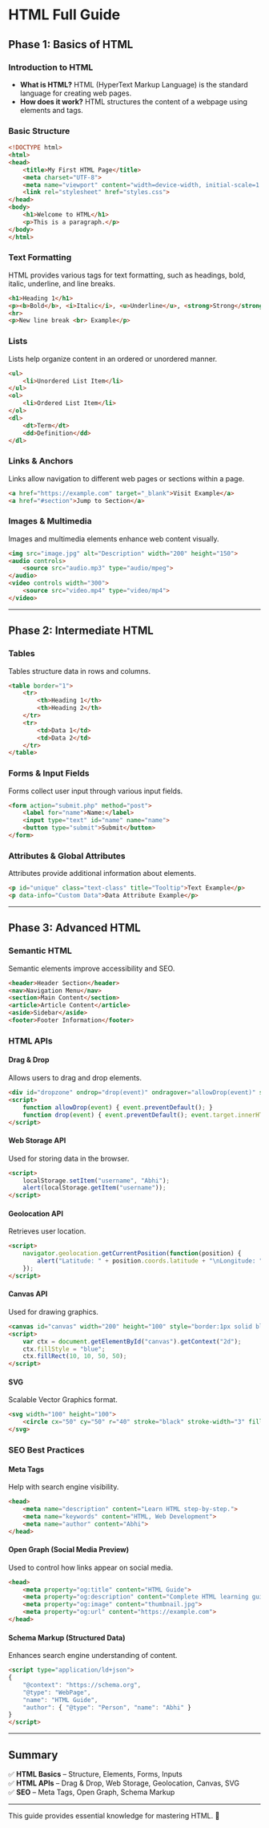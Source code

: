 # HTML Full Guide

## Phase 1: Basics of HTML

### Introduction to HTML
- **What is HTML?** HTML (HyperText Markup Language) is the standard language for creating web pages.
- **How does it work?** HTML structures the content of a webpage using elements and tags.

### Basic Structure
```html
<!DOCTYPE html>
<html>
<head>
    <title>My First HTML Page</title>
    <meta charset="UTF-8">
    <meta name="viewport" content="width=device-width, initial-scale=1.0">
    <link rel="stylesheet" href="styles.css">
</head>
<body>
    <h1>Welcome to HTML</h1>
    <p>This is a paragraph.</p>
</body>
</html>
```

### Text Formatting
HTML provides various tags for text formatting, such as headings, bold, italic, underline, and line breaks.
```html
<h1>Heading 1</h1>
<p><b>Bold</b>, <i>Italic</i>, <u>Underline</u>, <strong>Strong</strong>, <em>Emphasized</em></p>
<hr>
<p>New line break <br> Example</p>
```

### Lists
Lists help organize content in an ordered or unordered manner.
```html
<ul>
    <li>Unordered List Item</li>
</ul>
<ol>
    <li>Ordered List Item</li>
</ol>
<dl>
    <dt>Term</dt>
    <dd>Definition</dd>
</dl>
```

### Links & Anchors
Links allow navigation to different web pages or sections within a page.
```html
<a href="https://example.com" target="_blank">Visit Example</a>
<a href="#section">Jump to Section</a>
```

### Images & Multimedia
Images and multimedia elements enhance web content visually.
```html
<img src="image.jpg" alt="Description" width="200" height="150">
<audio controls>
    <source src="audio.mp3" type="audio/mpeg">
</audio>
<video controls width="300">
    <source src="video.mp4" type="video/mp4">
</video>
```

---

## Phase 2: Intermediate HTML

### Tables
Tables structure data in rows and columns.
```html
<table border="1">
    <tr>
        <th>Heading 1</th>
        <th>Heading 2</th>
    </tr>
    <tr>
        <td>Data 1</td>
        <td>Data 2</td>
    </tr>
</table>
```

### Forms & Input Fields
Forms collect user input through various input fields.
```html
<form action="submit.php" method="post">
    <label for="name">Name:</label>
    <input type="text" id="name" name="name">
    <button type="submit">Submit</button>
</form>
```

### Attributes & Global Attributes
Attributes provide additional information about elements.
```html
<p id="unique" class="text-class" title="Tooltip">Text Example</p>
<p data-info="Custom Data">Data Attribute Example</p>
```

---

## Phase 3: Advanced HTML

### Semantic HTML
Semantic elements improve accessibility and SEO.
```html
<header>Header Section</header>
<nav>Navigation Menu</nav>
<section>Main Content</section>
<article>Article Content</article>
<aside>Sidebar</aside>
<footer>Footer Information</footer>
```

### HTML APIs
#### Drag & Drop
Allows users to drag and drop elements.
```html
<div id="dropzone" ondrop="drop(event)" ondragover="allowDrop(event)" style="border:1px solid black; width:200px; height:100px;"></div>
<script>
    function allowDrop(event) { event.preventDefault(); }
    function drop(event) { event.preventDefault(); event.target.innerHTML = "Dropped!"; }
</script>
```

#### Web Storage API
Used for storing data in the browser.
```html
<script>
    localStorage.setItem("username", "Abhi");
    alert(localStorage.getItem("username"));
</script>
```

#### Geolocation API
Retrieves user location.
```html
<script>
    navigator.geolocation.getCurrentPosition(function(position) {
        alert("Latitude: " + position.coords.latitude + "\nLongitude: " + position.coords.longitude);
    });
</script>
```

#### Canvas API
Used for drawing graphics.
```html
<canvas id="canvas" width="200" height="100" style="border:1px solid black;"></canvas>
<script>
    var ctx = document.getElementById("canvas").getContext("2d");
    ctx.fillStyle = "blue";
    ctx.fillRect(10, 10, 50, 50);
</script>
```

#### SVG
Scalable Vector Graphics format.
```html
<svg width="100" height="100">
    <circle cx="50" cy="50" r="40" stroke="black" stroke-width="3" fill="red" />
</svg>
```

### SEO Best Practices
#### Meta Tags
Help with search engine visibility.
```html
<head>
    <meta name="description" content="Learn HTML step-by-step.">
    <meta name="keywords" content="HTML, Web Development">
    <meta name="author" content="Abhi">
</head>
```

#### Open Graph (Social Media Preview)
Used to control how links appear on social media.
```html
<head>
    <meta property="og:title" content="HTML Guide">
    <meta property="og:description" content="Complete HTML learning guide.">
    <meta property="og:image" content="thumbnail.jpg">
    <meta property="og:url" content="https://example.com">
</head>
```

#### Schema Markup (Structured Data)
Enhances search engine understanding of content.
```html
<script type="application/ld+json">
{
    "@context": "https://schema.org",
    "@type": "WebPage",
    "name": "HTML Guide",
    "author": { "@type": "Person", "name": "Abhi" }
}
</script>
```

---

## Summary
✅ **HTML Basics** – Structure, Elements, Forms, Inputs  
✅ **HTML APIs** – Drag & Drop, Web Storage, Geolocation, Canvas, SVG  
✅ **SEO** – Meta Tags, Open Graph, Schema Markup  

---

This guide provides essential knowledge for mastering HTML. 🚀
